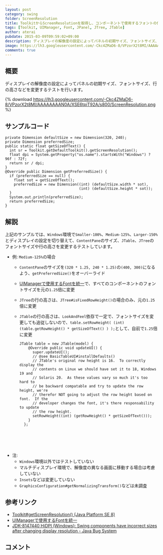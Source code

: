```yaml
---
layout: post
category: swing
folder: ScreenResolution
title: ToolkitからScreenResolutionを取得し、コンポーネントで使用するフォントの倍率を変更する
tags: [Toolkit, UIManager, Font, JPanel, JTree, JTable]
author: aterai
pubdate: 2015-03-09T09:59:02+09:00
description: ディスプレイの解像度の設定によってパネルの初期サイズ、フォントサイズ、行の高さなどを変更するテストを行います。
image: https://lh3.googleusercontent.com/-Ckc4ZMaD6-8/VPzorX2t8MI/AAAAAAAAN0A/XSE6tpiT92A/s800/ScreenResolution.png
comments: true
---
```

## 概要
ディスプレイの解像度の設定によってパネルの初期サイズ、フォントサイズ、行の高さなどを変更するテストを行います。

{% download https://lh3.googleusercontent.com/-Ckc4ZMaD6-8/VPzorX2t8MI/AAAAAAAAN0A/XSE6tpiT92A/s800/ScreenResolution.png %}

## サンプルコード
<pre class="prettyprint"><code>private Dimension defaultSize = new Dimension(320, 240);
private Dimension preferredSize;
public static float getSizeOfText() {
  int sr = Toolkit.getDefaultToolkit().getScreenResolution();
  float dpi = System.getProperty("os.name").startsWith("Windows") ? 96f : 72f;
  return sr / dpi;
}
@Override public Dimension getPreferredSize() {
  if (preferredSize == null) {
    float sot = getSizeOfText();
    preferredSize = new Dimension((int) (defaultSize.width * sot),
                                  (int) (defaultSize.height * sot));
  }
  System.out.println(preferredSize);
  return preferredSize;
}
</code></pre>

## 解説
上記のサンプルでは、`Windows`環境で`Smaller-100%`、`Medium-125%`、`Larger-150%`とディスプレイの設定を切り替えて、`ContentPane`のサイズ、`JTable`、`JTree`のフォントサイズや行の高さを変更するテストしています。

- 例: `Medium-125%`の場合
    - `ContentPane`のサイズを`(320 * 1.25, 240 * 1.25)`の`(400, 300)`になるよう、`getPreferredSize()`をオーバーライド
    - [UIManagerで使用するFontを統一](http://ateraimemo.com/Swing/FontChange.html)で、すべてのコンポーネントのフォントサイズを元の`1.25`倍に変更
    - `JTree`の行の高さは、`JTree#isFixedRowHeight()`の場合のみ、元の`1.25`倍に変更
    - `JTable`の行の高さは、`LookAndFeel`依存で一定で、フォントサイズを変更しても追従しないので、`table.setRowHeight( (int) (table.getRowHeight() * getSizeOfText() ) );`として、自前で`1.25`倍に変更
        
        <pre class="prettyprint"><code>JTable table = new JTable(model) {
          @Override public void updateUI() {
            super.updateUI();
            // @see BasicTableUI#installDefaults()
            // JTable's original row height is 16.  To correctly display the
            // contents on Linux we should have set it to 18, Windows 19 and
            // Solaris 20.  As these values vary so much it's too hard to
            // be backward compatable and try to update the row height, we're
            // therefor NOT going to adjust the row height based on font.  If the
            // developer changes the font, it's there responsability to update
            // the row height.
            setRowHeight((int) (getRowHeight() * getSizeOfText()));
          }
        };
</code></pre>
- 注:
    - `Windows`環境以外ではテストしていない
    - マルチディスプレイ環境で、解像度の異なる画面に移動する場合は考慮していない
    - `Insets`などは変更していない
    - `GraphicsConfiguration#getNormalizingTransform()`などは未調査

<!-- dummy comment line for breaking list -->

## 参考リンク
- [Toolkit#getScreenResolution() (Java Platform SE 8)](http://docs.oracle.com/javase/jp/8/docs/api/java/awt/Toolkit.html#getScreenResolution--)
- [UIManagerで使用するFontを統一](http://ateraimemo.com/Swing/FontChange.html)
- [JDK-8147440 HiDPI (Windows): Swing components have incorrect sizes after changing display resolution - Java Bug System](https://bugs.openjdk.java.net/browse/JDK-8147440)

<!-- dummy comment line for breaking list -->

## コメント
